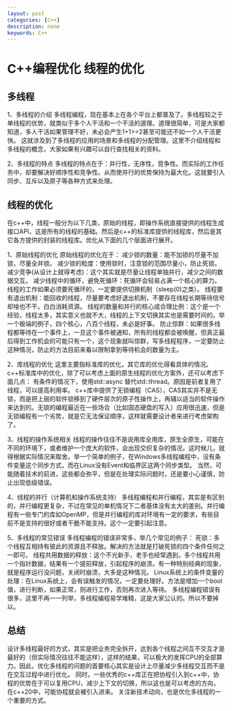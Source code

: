 ```yaml
---
layout: post
categories: [C++]
description: none
keywords: C++
---
```

# C++编程优化 线程的优化

## 多线程
1、多线程的介绍
多线程编程，现在基本上在各个平台上都普及了。多线程较之于单线程的优势，就类似于多个人干活和一个干活的道理。道理很简单，可是大家都知道，多人干活如果管理不好，未必会产生1+1>=2甚至可能还不如一个人干活更快。
这就涉及到了多线程的应用的场景和多线程的分配管理。这里不介绍线程和多线程的概念，大家如果有兴趣可以自行查找相关的资料。

2、多线程的特点
多线程的特点在于：并行性，无序性，竞争性。而实际的工作任务中，却要解决好顺序性和竞争性。从而使并行的优势保持为最大化。这就要引入同步、互斥以及原子等各种方式来处理。

## 线程的优化
在c++中，线程一般分为以下几类，原始的线程，即操作系统直接提供的线程生成接口API，这是所有的线程的基础。然后是c++的标准库提供的线程库，然后是其它各方提供的封装的线程库。优化从下面的几个层面进行展开。

1、原始线程的优化
原始线程的优化在于：
减少锁的数量：能不加锁的尽量不加锁，尽量全并锁。
减少锁的粒度：使用锁时，注意锁的范围尽量小，防止死锁。
减少竞争(从设计上就得考虑)：这个其实就是尽量让线程单独并行，减少之间的数据交互。
减少线程中的循环，避免死循环：死循环会轻易占满一个核心的算力。线程的工作如果必须要死循环的，一定要提供切换机制（sleep(0)之类）。
线程要有退出机制：能回收的线程，尽量要考虑好退出机制，不要存在线程长期等待信号却啥也不干。白白消耗资源。
线程的数量和并行的核心成合理比例：这个是一个经验，线程太多，其实意义也就不大，线程的上下文切换其实也是需要时间的。举一个极端的例子，四个核心，八百个线程，未必是好事。
防止惊群：如果很多线程都等待在一个事件上，一旦这个事件被通知，所有的线程都会被唤醒，但真正最后得到工作机会的可能只有一个，这个现象就叫惊群，写多线程程序，一定要防止这种情况，防止的方法目前来看以限制拿到等待机会的数量为主。

2、库线程的优化
这里主要指标准库的优化，其它库的优化得看具体的情况。c++标准库中的优化，除了可以考虑上面的原生线程的优化方案外，还可以考虑下面几点：
有条件的情况下，使用std::async 替代std::thread。原因是前者复用了线程，可以提高利用率。
c++库中提供了无锁编程（CAS），CAS其实并不是无锁，而是把上层的软件锁移到了硬件层次的原子性操作上，再辅以适当的软件操作来达到的。无锁的编程最近在一些场合（比如固态硬盘的写入）应用很迅速，但是无锁编程有一个劣势，就是它无法保证顺序，这样就需要设计者来进行考虑架构了。

3、线程的操作系统相关
线程的操作往往不是说用库全用库，原生全原生，可能在不同的环境下，或者维护一个庞大的软件，会出现交织复杂的情况。这时候儿，就得根据实际情况来取舍。举一个简单的例子，在Windows多线程编程中，没有条件变量这个同步方式，而在Linux没有Event和临界区这两个同步类型。
当然，可能随着技术的前进，这些都会弥平，但是在处理实际问题时，还是要小心谨慎，防止出现低级错误。

4、线程的并行（计算机和操作系统支持）
多线程编程和并行编程，其实是有区别的，并行编程更复杂，不过在常见的单机情况下二者基体没有太大的差别。并行编程有一些专门的库如OpenMP，但是并行编程的库对环境有一定的要求，有些目前不是支持的很好或者干脆不能支持。这个一定要引起注意。

5、多线程的常见错误
多线程编程的错误非常多，举几个常见的例子：
死锁：多个线程互相持有彼此的资源且不释放。解决的方法就是打破死锁的四个条件任何之一即可。
线程共用数据的释放：这个不光新手，老手也经常遇到，多个线程共用一个指针数据，结果有一个提前释放，引起程序的崩溃。有一种特别经典的现象，就是程序运行没问题，关闭时崩溃，大多是这种情况。
Linux系统上的条件变量的处理：在Linux系统上，会有误触发的情况，一定要处理好。方法是增加一个bool值，进行判断，如果正常，则进行工作，否则再次进入等待。
多线程编程错误有很多，这里不再一一列举，多线程编程易学难精，这是大家公认的。所以不要掉以。

## 总结
设计多线程最好的方式，其实是把业务完全拆开，达到各个线程之间互不交互才是最好的（但实际情况往往不能这样），这样的结果，可以极大的发挥CPU的全部算力。因此，优化多线程的问题的首要核心其实是设计上尽量减少多线程交互而不是在交互过程中进行优化。
同时，一些优秀的c++库正在把协程引入到c++中，协程的优势在于可以复用CPU，减少上下文的切换，所以这也是可以考虑的方向，在c++20中，可能协程就会被引入进来。
关注新技术动向，也是优化多线程的一个重要的方式。
